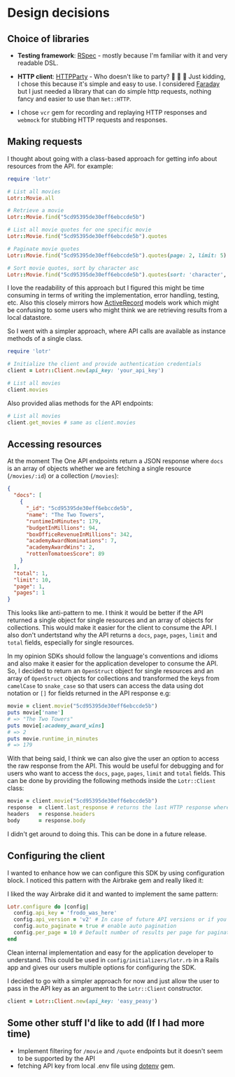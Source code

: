 # Design decisions

## Choice of libraries

- **Testing framework**: [RSpec](https://rspec.info/) - mostly because I'm familiar with it and very readable DSL.

- **HTTP client**: [HTTPParty](https://github.com/jnunemaker/httparty) - Who doesn't like to party? :tada: :tada: :tada: Just kidding, I chose this because it's simple and easy to use. I considered [Faraday](https://lostisland.github.io/faraday/) but I just needed a library that can do simple http requests, nothing fancy and easier to use than `Net::HTTP`.

- I chose `vcr` gem for recording and replaying HTTP responses and `webmock` for stubbing HTTP requests and responses.

## Making requests

I thought about going with a class-based approach for getting info about resources from the API. for example:

```ruby
require 'lotr'

# List all movies
Lotr::Movie.all

# Retrieve a movie
Lotr::Movie.find("5cd95395de30eff6ebccde5b")

# List all movie quotes for one specific movie
Lotr::Movie.find("5cd95395de30eff6ebccde5b").quotes

# Paginate movie quotes
Lotr::Movie.find("5cd95395de30eff6ebccde5b").quotes(page: 2, limit: 5)

# Sort movie quotes, sort by character asc
Lotr::Movie.find("5cd95395de30eff6ebccde5b").quotes(sort: 'character', order: 'asc')

```

I love the readability of this approach but I figured this might be time consuming in terms of writing the implementation, error handling, testing, etc. Also this closely mirrors how [ActiveRecord](https://guides.rubyonrails.org/active_record_basics.html#read) models work which might be confusing to some users who might think we are retrieving results from a local datastore.

So I went with a simpler approach, where API calls are available as instance methods of a single class.

```ruby
require 'lotr'

# Initialize the client and provide authentication credentials
client = Lotr::Client.new(api_key: 'your_api_key')

# List all movies
client.movies
```

Also provided alias methods for the API endpoints:

```ruby
# List all movies
client.get_movies # same as client.movies
```

## Accessing resources

At the moment The One API endpoints return a JSON response where `docs` is an array of objects whether we are fetching a single resource (`/movies/:id`) or a collection (`/movies`):

```json
{
  "docs": [
    {
      "_id": "5cd95395de30eff6ebccde5b",
      "name": "The Two Towers",
      "runtimeInMinutes": 179,
      "budgetInMillions": 94,
      "boxOfficeRevenueInMillions": 342,
      "academyAwardNominations": 7,
      "academyAwardWins": 2,
      "rottenTomatoesScore": 89
    }
  ],
  "total": 1,
  "limit": 10,
  "page": 1,
  "pages": 1
}
```

This looks like anti-pattern to me. I think it would be better if the API returned a single object for single resources and an array of objects for collections. This would make it easier for the client to consume the API. I also don't undertstand why the API returns a `docs`, `page`, `pages`, `limit` and `total` fields, especially for single resources.

In my opinion SDKs should follow the language's conventions and idioms and also make it easier for the application developer to consume the API. So, I decided to return an `OpenStruct` object for single resources and an array of `OpenStruct` objects for collections and transformed the keys from `camelCase` to `snake_case` so that users can access the data using dot notation or `[]` for fields returned in the API response e.g:

```ruby
movie = client.movie("5cd95395de30eff6ebccde5b")
puts movie['name']
# => "The Two Towers"
puts movie[:academy_award_wins]
# => 2
puts movie.runtime_in_minutes
# => 179
```

With that being said, I think we can also give the user an option to access the raw response from the API. This would be useful for debugging and for users who want to access the `docs`, `page`, `pages`, `limit` and `total` fields. This can be done by providing the following methods inside the `Lotr::Client` class:

```ruby
movie = client.movie("5cd95395de30eff6ebccde5b")
response  = client.last_response # returns the last HTTP response where the movie was being fetched
headers   = response.headers
body      = response.body
```

I didn't get around to doing this. This can be done in a future release.

## Configuring the client

I wanted to enhance how we can configure this SDK by using configuration block. I noticed this pattern with the Airbrake gem and really liked it:

I liked the way Airbrake did it and wanted to implement the same pattern:

```ruby
Lotr.configure do |config|
  config.api_key = 'frodo_was_here'
  config.api_version = 'v2' # In case of future API versions or if you want to use v1
  config.auto_paginate = true # enable auto pagination
  config.per_page = 10 # Default number of results per page for paginated endpoints
end
```

Clean internal implementation and easy for the application developer to understand. This could be used in `config/initializers/lotr.rb` in a Rails app and gives our users multiple options for configuring the SDK.

I decided to go with a simpler approach for now and just allow the user to pass in the API key as an argument to the `Lotr::Client` constructor.

```ruby
client = Lotr::Client.new(api_key: 'easy_peasy')
```

## Some other stuff I'd like to add (If I had more time)

- Implement filtering for `/movie` and `/quote` endpoints but it doesn't seem to be supported by the API
- fetching API key from local .env file using [dotenv](https://github.com/bkeepers/dotenv) gem.
